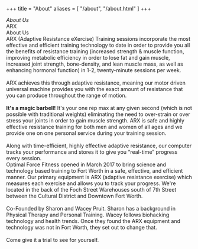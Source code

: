 +++
title = "About"
aliases = [
  "/about",
  "/about.html"
]
+++
<div class="redsectionhead">
  <div class="w-container">
    <div><em>About Us</em>
    </div>
  </div>
</div>
<div class="section-4">
  <div class="w-container">
    <div class="w-tabs" data-duration-in="300" data-duration-out="100">
      <div class="w-tab-menu">
        <a class="tablink w--current w-inline-block w-tab-link" data-w-tab="Tab 1">
          <div>ARX</div>
        </a>
        <a class="tablink w-inline-block w-tab-link" data-w-tab="Tab 2">
          <div>About Us</div>
        </a>
      </div>
      <div class="w-tab-content">
        <div class="tab-pane w--tab-active w-tab-pane" data-w-tab="Tab 1">
          ARX (Adaptive Resistance eXercise) Training sessions incorporate the most effective and efficient training technology
          to date in order to provide you all the benefits of resistance training (increased strength &amp; muscle function,
          improving metabolic efficiency in order to lose fat and gain muscle, increased joint strength, bone-density, and lean
          muscle mass, as well as enhancing hormonal function) in 1-2, twenty-minute sessions per week.
          <br><br>
          ARX achieves this through adaptive resistance, meaning our motor driven universal machine provides you with the exact
          amount of resistance that you can produce throughout the range of motion.
          <br><br>
          <strong>It's a magic barbell!</strong> It's your one rep max at any given second (which is not possible with traditional
          weights)  eliminating the need to over-strain or over stress your joints in order to gain muscle strength.  ARX is safe
          and highly effective resistance training for both men and women of all ages and we provide one on one personal service
          during your training session.
          <br><br>
          Along with time-efficient, highly effective adaptive resistance, our computer tracks your performance and stores it to
          give you “real-time” progress every session.
        </div>
        <div class="tab-pane-2 w-tab-pane" data-w-tab="Tab 2">Optimal Force Fitness opened in March 2017 to bring science and technology based training to Fort Worth in a safe, effective, and efficient manner. Our primary equipment is ARX (adaptive resistance exercise) which measures each exercise and allows you to track your progress. We're located in the back of the Foch Street Warehouses south of 7th Street between the Cultural District and Downtown Fort Worth.
          <br>
          <br>Co-Founded by Sharon and Wacey Pruit. Sharon has a background in Physical Therapy and Personal Training. Wacey follows biohacking technology and health trends. Once they found the ARX equipment and technology was not in Fort Worth, they set out to change that.
          <br>
          <br>Come give it a trial to see for yourself.
        </div>
      </div>
    </div>
  </div>
</div>
<div class="section-5">
  <div class="w-container">
    <div class="w-slider" data-animation="slide" data-duration="500" data-infinite="1">
      <div class="w-slider-mask">
        <div class="slide-3 w-slide"></div>
        <div class="w-slide"></div>
      </div>
      <div class="w-slider-arrow-left">
        <div class="w-icon-slider-left"></div>
      </div>
      <div class="w-slider-arrow-right">
        <div class="w-icon-slider-right"></div>
      </div>
      <div class="w-round w-slider-nav"></div>
    </div>
  </div>
</div>
